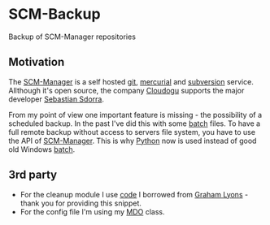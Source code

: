 # SCM-Backup

Backup of SCM-Manager repositories

## Motivation

The [SCM-Manager][scm-manager] is a self hosted [git][scm-git], [mercurial][scm-hg] and [subversion][scm-svn] service. Allthough it's open source, the company [Cloudogu][cloudogu] supports the major developer [Sebastian Sdorra][sdorra].

From my point of view one important feature is missing - the possibility of a scheduled backup. In the past I've did this with some [batch][wbatch] files. To have a full remote backup without access to servers file system, you have to use the API of [SCM-Manager][scm-manager]. This is why [Python][python] now is used instead of good old Windows [batch][wbatch].

## 3rd party

- For the cleanup module I use [code][cleanupcode] I borrowed from [Graham Lyons][glyons] - thank you for providing this snippet.
- For the config file I'm using my [MDO][mdo] class.

[cleanupcode]: https://github.com/grahamlyons/delete-old-files/blob/master/delete_files
[cloudogu]: https://cloudogu.com/
[glyons]: https://grahamlyons.com/
[mdo]: https://github.com/ThirtySomething/MDO
[python]: https://www.python.org/
[scm-git]: https://git-scm.com/
[scm-hg]: https://www.mercurial-scm.org/
[scm-manager]: https://scm-manager.org/
[scm-svn]: https://subversion.apache.org/
[sdorra]: https://sdorra.dev/
[wbatch]: https://en.wikipedia.org/wiki/Batch_file
